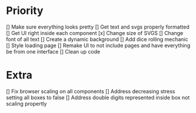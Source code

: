 # Priority
[] Make sure everything looks pretty
    [] Get text and svgs properly formatted
        [] Get UI right inside each component
        [x] Change size of SVGS
        [] Change font of all text
    [] Create a dynamic background
[] Add dice rolling mechanic
[] Style loading page
[] Remake UI to not include pages and have everything be from one interface
[] Clean up code

# Extra
[] Fix browser scaling on all components
[] Address decreasing stress setting all boxes to false
[] Address double digits represented inside box not scaling propertly